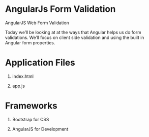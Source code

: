 # AngularJs Form Validation
AngularJS Web Form Validation

Today we’ll be looking at at the ways that Angular helps us do form validations. We’ll focus on client side validation and using the built in Angular form properties.

# Application Files

1) index.html

2) app.js

# Frameworks

1) Bootstrap for CSS

2) AngularJS for Development

